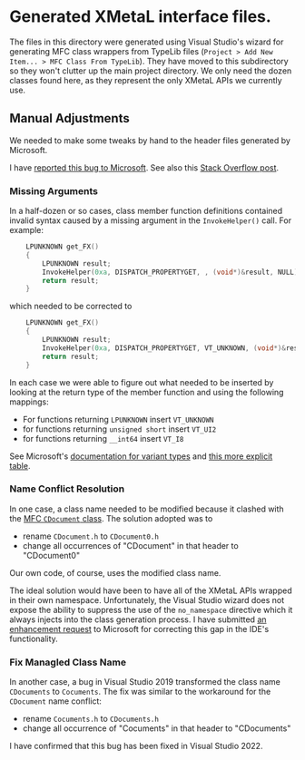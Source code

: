 # Generated XMetaL interface files.

The files in this directory were generated using Visual Studio's wizard for generating MFC class wrappers from TypeLib files (`Project > Add New Item... > MFC Class From TypeLib`). They have moved to this subdirectory so they won't clutter up the main project directory. We only need the dozen classes found here, as they represent the only XMetaL APIs we currently use.

## Manual Adjustments

We needed to make some tweaks by hand to the header files generated by Microsoft.

I have [reported this bug to Microsoft](https://developercommunity.visualstudio.com/t/Visual-Studio-2022-generates-invalid-syn/10206982). See also this [Stack Overflow post](https://stackoverflow.com/questions/74499468).

### Missing Arguments

In a half-dozen or so cases, class member function definitions contained invalid syntax caused by a missing argument in the `InvokeHelper()` call. For example:

```cpp
	LPUNKNOWN get_FX()
	{
		LPUNKNOWN result;
		InvokeHelper(0xa, DISPATCH_PROPERTYGET, , (void*)&result, NULL);
		return result;
	}
```

which needed to be corrected to

```cpp
	LPUNKNOWN get_FX()
	{
		LPUNKNOWN result;
		InvokeHelper(0xa, DISPATCH_PROPERTYGET, VT_UNKNOWN, (void*)&result, NULL);
		return result;
	}
```

In each case we were able to figure out what needed to be inserted by looking at the return type of the member function and using the following mappings:
- For functions returning `LPUNKNOWN` insert `VT_UNKNOWN`
- for functions returning `unsigned short` insert `VT_UI2`
- for functions returning `__int64` insert `VT_I8`

See Microsoft's [documentation for variant types](https://learn.microsoft.com/en-us/windows/win32/api/wtypes/ne-wtypes-varenum) and [this more explicit table](https://www.quickmacros.com/help/Tables/IDP_VARIANT.html).

### Name Conflict Resolution

In one case, a class name needed to be modified because it clashed with the [MFC `CDocument` class](https://learn.microsoft.com/en-us/cpp/mfc/reference/cdocument-class). The solution adopted was to
- rename `CDocument.h` to `CDocument0.h`
- change all occurrences of "CDocument" in that header to "CDocument0"

Our own code, of course, uses the modified class name.

The ideal solution would have been to have all of the XMetaL APIs wrapped in their own namespace. Unfortunately, the Visual Studio wizard does not expose the ability to suppress the use of the `no_namespace` directive which it always injects into the class generation process. I have submitted [an enhancement request](https://developercommunity.visualstudio.com/t/Allow-suppression-of-no_namespace-direct/10206995) to Microsoft for correcting this gap in the IDE's functionality.

### Fix Managled Class Name

In another case, a bug in Visual Studio 2019 transformed the class name `CDocuments` to `Cocuments`. The fix was similar to the workaround for the `CDocument` name conflict:
- rename `Cocuments.h` to `CDocuments.h`
- change all occurrence of "Cocuments" in that header to "CDocuments"

I have confirmed that this bug has been fixed in Visual Studio 2022.
